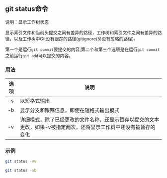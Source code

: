 ## git status命令
说明：显示工作树状态

显示索引文件和当前头提交之间有差异的路径，工作树和索引文件之间有差异的路径，以及工作树中Git没有跟踪的路径(gitignore(5)没有忽略的路径)。

第一个是运行`git commit`要提交的内容;第二个和第三个选项是在运行`git commit`之前运行`git add`可以提交的内容。

### 用法

| 选项 | 说明   |
| ---- | ------------|
| -s   | 以短格式输出                                                 |
| -b   | 显示分支和跟踪信息，即使在短格式输出模式                     |
| -v   | 详细模式，除了已经更改的文件名称，还显示暂存以提交的文本更改，如果-v被指定两次，还将显示工作树中还没有被暂存的变化 |

### 示例
```sh
git status -vv

git status -sb
```

